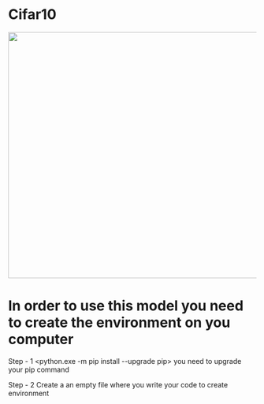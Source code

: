 # Cifar10
<img src="https://production-media.paperswithcode.com/datasets/4fdf2b82-2bc3-4f97-ba51-400322b228b1.png" width="700" height="500" />

# In order to use this model you need to create the environment on you computer
Step - 1
 <python.exe -m pip install --upgrade pip>
you need to upgrade your pip command
 
Step - 2 
Create a an empty file where you write your code to create environment
